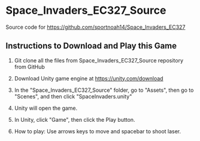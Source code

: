 # Space_Invaders_EC327_Source

Source code for https://github.com/sportnoah14/Space_Invaders_EC327

## Instructions to Download and Play this Game

1. Git clone all the files from Space_Invaders_EC327_Source repository from GitHub

2. Download Unity game engine at https://unity.com/download 

3. In the "Space_Invaders_EC327_Source" folder, go to "Assets", then go to "Scenes", and then click "SpaceInvaders.unity"

4. Unity will open the game. 

5. In Unity, click "Game", then click the Play button.

6. How to play: Use arrows keys to move and spacebar to shoot laser.
